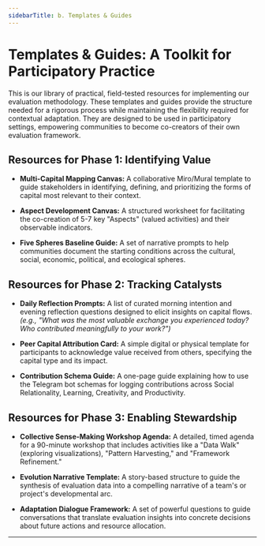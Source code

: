 ```yaml
---
sidebarTitle: b. Templates & Guides
---
```


# **Templates & Guides: A Toolkit for Participatory Practice**

This is our library of practical, field-tested resources for implementing our evaluation methodology. These templates and guides provide the structure needed for a rigorous process while maintaining the flexibility required for contextual adaptation. They are designed to be used in participatory settings, empowering communities to become co-creators of their own evaluation framework.

## **Resources for Phase 1: Identifying Value**

- **Multi-Capital Mapping Canvas:** A collaborative Miro/Mural template to guide stakeholders in identifying, defining, and prioritizing the forms of capital most relevant to their context.
    
- **Aspect Development Canvas:** A structured worksheet for facilitating the co-creation of 5-7 key "Aspects" (valued activities) and their observable indicators.
    
- **Five Spheres Baseline Guide:** A set of narrative prompts to help communities document the starting conditions across the cultural, social, economic, political, and ecological spheres.
    

## **Resources for Phase 2: Tracking Catalysts**

- **Daily Reflection Prompts:** A list of curated morning intention and evening reflection questions designed to elicit insights on capital flows. _(e.g., "What was the most valuable exchange you experienced today? Who contributed meaningfully to your work?")_
    
- **Peer Capital Attribution Card:** A simple digital or physical template for participants to acknowledge value received from others, specifying the capital type and its impact.
    
- **Contribution Schema Guide:** A one-page guide explaining how to use the Telegram bot schemas for logging contributions across Social Relationality, Learning, Creativity, and Productivity.
    

## **Resources for Phase 3: Enabling Stewardship**

- **Collective Sense-Making Workshop Agenda:** A detailed, timed agenda for a 90-minute workshop that includes activities like a "Data Walk" (exploring visualizations), "Pattern Harvesting," and "Framework Refinement."
    
- **Evolution Narrative Template:** A story-based structure to guide the synthesis of evaluation data into a compelling narrative of a team's or project's developmental arc.
    
- **Adaptation Dialogue Framework:** A set of powerful questions to guide conversations that translate evaluation insights into concrete decisions about future actions and resource allocation.
    

---

